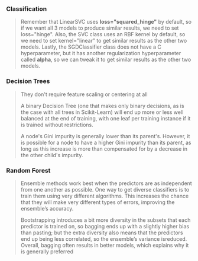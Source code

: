### Classification
> Remember that LinearSVC uses **loss="squared_hinge"** by default, so if we want all 3 models to produce similar results, we need to set loss="hinge".
> Also, the SVC class uses an RBF kernel by default, so we need to set kernel="linear" to get similar results as the other two models.
> Lastly, the SGDClassifier class does not have a C hyperparameter, but it has another regularization hyperparameter called **alpha**, so we can tweak it to get similar results as the other two models.
 
 ### Decision Trees
> They don't require feature scaling or centering at all
>
> A binary Decision Tree (one that makes only binary decisions, as is the case with all trees in Scikit-Learn) will end up more or less well balanced at the end of training, with one leaf per training instance if it is trained without restrictions.
>
> A node's Gini impurity is generally lower than its parent's. However, it is possible for a node to have a higher Gini impurity than its parent, as long as this increase is more than compensated for by a decrease in the other child's impurity.

### Random Forest
> Ensemble methods work best when the predictors are as independent from one another as possible. One way to get diverse classifiers is to train them using very different algorithms. This increases the chance that they will make very different types of errors, improving the ensemble’s accuracy.
>
> Bootstrapping introduces a bit more diversity in the subsets that each predictor is trained
on, so bagging ends up with a slightly higher bias than pasting; but the extra diversity
also means that the predictors end up being less correlated, so the ensemble’s variance isreduced. Overall, bagging often results in better models, which explains why it is
generally preferred

